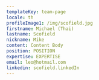```yaml
---
templateKey: team-page
locale: th
profileImage1: /img/scofield.jpg
firstname: Michael (Thai)
lastname: Scofield
nickname: Mike
content: Content Body
position: POSITION
expertise: EXPERTISE
email: leo@hotmail.com
linkedin: scofield.linkedIn
---
```


